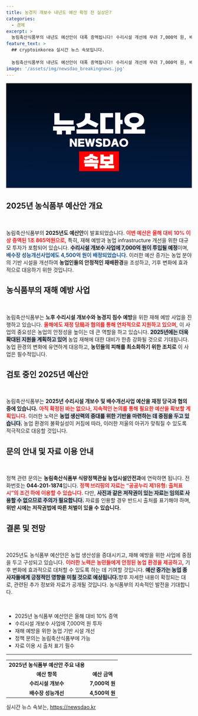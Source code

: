 ```yaml
---
title: 농경지 개보수 내년도 예산 확정 전 실상은?
categories:
  - 경제
excerpt: >
  농림축산식품부의 내년도 예산안이 대폭 증액됩니다! 수리시설 개선에 무려 7,000억 원, 배수장 성능 개선에 4,500억 원이 투입될 예정. 농업 재해 예방을 위한 대규모 투자가 왜 필요한지 자세히 살펴보세요!
feature_text: >
  ## cryptoinkorea 실시간 뉴스 속보입니다.

  농림축산식품부의 내년도 예산안이 대폭 증액됩니다! 수리시설 개선에 무려 7,000억 원, 배수장 성능 개선에 4,500억 원이 투입될 예정. 농업 재해 예방을 위한 대규모 투자가 왜 필요한지 자세히 살펴보세요!
image: '/assets/img/newsdao_breakingnews.jpg'
---
```


<p><img src="/assets/img/newsdao_breakingnews.jpg" alt="cryptoinkorea 속보" /></p>

<h2 data-ke-size="size26">2025년 농식품부 예산안 개요</h2>

<p data-ke-size="size16">&nbsp;</p>

<p>농림축산식품부의 <b>2025년도 예산안</b>이 발표되었습니다. <b><span style="color: #ee2323;">이번 예산은 올해 대비 10% 이상 증액된 1조 865억원으로,</span></b> 특히, 재해 예방과 농업 infrastructure 개선을 위한 대규모 투자가 포함되어 있습니다. <b><span style="background-color: #21538527;">수리시설 개보수 사업에 7,000억 원이 투입될 예정</span></b>이며, <b><span style="color: #1a5490;">배수장 성능개선사업에도 4,500억 원이 배정되었습니다.</span></b> 이러한 예산 증가는 농업 분야의 기반 시설을 개선하여 <b>농업인들의 안정적인 재배환경</b>을 조성하고, 기후 변화에 효과적으로 대응하기 위한 것입니다.</p>

<h2 data-ke-size="size26">농식품부의 재해 예방 사업</h2>

<p data-ke-size="size16">&nbsp;</p>

<p>농림축산식품부는 <b>노후 수리시설 개보수와 농경지 침수 예방</b>을 위한 재해 예방 사업을 진행하고 있습니다. <b><span style="color: #ee2323;">올해에도 재정 당局과 협의를 통해 연차적으로 지원하고 있으며,</span></b> 이 사업의 중요성은 농업의 안정성을 높이는 데 큰 역할을 하고 있습니다. <b><span style="background-color: #21538527;">2025년에는 더욱 확대된 지원을 계획하고 있어</span></b> 농업 재해에 대한 대비가 한층 강화될 것으로 기대됩니다. 농업 환경의 변화에 유연하게 대응하고, <b>농민들의 피해를 최소화하기 위한 조치로</b> 이 사업은 필수적입니다.</p>

<h2 data-ke-size="size26">검토 중인 2025년 예산안</h2>

<p data-ke-size="size16">&nbsp;</p>

<p>농림축산식품부는 <b>2025년 수리시설 개보수 및 배수개선사업 예산을 재정 당국과 협의 중에 있습니다.</b> <b><span style="color: #ee2323;">아직 확정된 바는 없으나, 지속적인 논의를 통해 필요한 예산을 확보할 계획입니다.</span></b> 이러한 노력은 <b><span style="background-color: #21538527;">농업 생산력의 증대를 위한 기반을 마련하는 데 중점을 두고 있습니다.</span></b> 농업 환경의 불확실성이 커짐에 따라, 이러한 저울의 아귀가 맞춰질 수 있도록 적극적으로 대응할 것입니다. </p>

<h2 data-ke-size="size26">문의 안내 및 자료 이용 안내</h2>

<p data-ke-size="size16">&nbsp;</p>

<p>정책 관련 문의는 <b>농림축산식품부 식량정책관실 농업시설안전과</b>에 연락하면 됩니다. 전화번호는 <b>044-201-1874</b>입니다. <b><span style="color: #ee2323;">정책 브리핑의 자료는 “공공누리 제1유형: 출처표시”의 조건 하에 이용할 수 있습니다.</span></b> 다만, <b><span style="background-color: #21538527;">사진과 같은 저작권이 있는 자료는 임의로 사용할 수 없으므로 주의가 필요합니다.</span></b> 자료를 인용할 경우 반드시 출처를 표기해야 하며, <b>위반 시에는 저작권법에 따른 처벌이 있을 수 있습니다.</b></p>

<h2 data-ke-size="size26">결론 및 전망</h2>

<p data-ke-size="size16">&nbsp;</p>

<p>2025년도 농식품부 예산안은 농업 생산성을 증대시키고, 재해 예방을 위한 사업에 중점을 두고 구성되고 있습니다. <b><span style="color: #ee2323;">이러한 노력은 농민들에게 안정된 농업 환경을 제공하고,</span></b> 기후 변화에 효과적으로 대처할 수 있도록 하는 데 기여할 것입니다. <b><span style="background-color: #21538527;">예산 증가는 농업 종사자들에게 긍정적인 영향을 미칠 것으로 예상됩니다.</span></b>향후 자세한 내용이 확정되는 대로, 관련된 추가 정보와 자료가 공개될 것입니다. 농식품부의 지속적인 발전을 기대합니다. </p>

<p data-ke-size="size16">&nbsp;</p>

<ul>
    <li>2025년 농식품부 예산안은 올해 대비 10% 증액</li>
    <li>수리시설 개보수 사업에 7,000억 원 투자</li>
    <li>재해 예방을 위한 농업 기반 시설 개선</li>
    <li>정책 문의는 농림축산식품부에 가능</li>
    <li>자료 이용 시 출처 표기 필수</li>
</ul>

<hr>

<table style="width: 100%;">
    <tr>
        <td style="text-align: center; height: 17px;"><b>2025년 농식품부 예산안 주요 내용</b></td>
    </tr>
    <tr>
        <td style="text-align: center; height: 17px;"><b>예산 항목</b></td>
        <td style="text-align: center; height: 17px;"><b>예산 금액</b></td>
    </tr>
    <tr>
        <td style="text-align: center; height: 17px;"><b>수리시설 개보수</b></td>
        <td style="text-align: center; height: 17px;"><b>7,000억 원</b></td>
    </tr>
    <tr>
        <td style="text-align: center; height: 17px;"><b>배수장 성능개선</b></td>
        <td style="text-align: center; height: 17px;"><b>4,500억 원</b></td>
    </tr>
</table>
실시간 뉴스 속보는, <a href="https://newsdao.kr" rel="dofollow">https://newsdao.kr</a>


